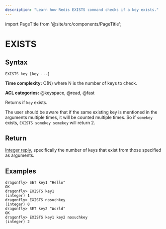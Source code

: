 ```yaml
---
description: "Learn how Redis EXISTS command checks if a key exists."
---
```


import PageTitle from '@site/src/components/PageTitle';

# EXISTS

<PageTitle title="Redis EXISTS Command (Documentation) | Dragonfly" />

## Syntax

    EXISTS key [key ...]

**Time complexity:** O(N) where N is the number of keys to check.

**ACL categories:** @keyspace, @read, @fast

Returns if `key` exists.

The user should be aware that if the same existing key is mentioned in the arguments multiple times, it will be counted multiple times. So if `somekey` exists, `EXISTS somekey somekey` will return 2.

## Return

[Integer reply](https://redis.io/docs/reference/protocol-spec/#integers), specifically the number of keys that exist from those specified as arguments.

## Examples

```shell
dragonfly> SET key1 "Hello"
OK
dragonfly> EXISTS key1
(integer) 1
dragonfly> EXISTS nosuchkey
(integer) 0
dragonfly> SET key2 "World"
OK
dragonfly> EXISTS key1 key2 nosuchkey
(integer) 2
```
